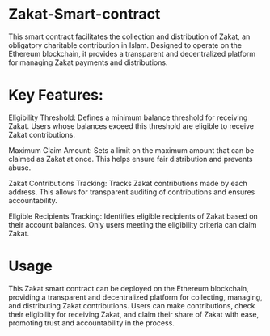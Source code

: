 # Zakat-Smart-contract
This smart contract facilitates the collection and distribution of Zakat, an obligatory charitable contribution in Islam. Designed to operate on the Ethereum blockchain, it provides a transparent and decentralized platform for managing Zakat payments and distributions.

# Key Features:

Eligibility Threshold: Defines a minimum balance threshold for receiving Zakat. Users whose balances exceed this threshold are eligible to receive Zakat contributions.

Maximum Claim Amount: Sets a limit on the maximum amount that can be claimed as Zakat at once. This helps ensure fair distribution and prevents abuse.

Zakat Contributions Tracking: Tracks Zakat contributions made by each address. This allows for transparent auditing of contributions and ensures accountability.

Eligible Recipients Tracking: Identifies eligible recipients of Zakat based on their account balances. Only users meeting the eligibility criteria can claim Zakat.
# Usage
This Zakat smart contract can be deployed on the Ethereum blockchain, providing a transparent and decentralized platform for collecting, managing, and distributing Zakat contributions. Users can make contributions, check their eligibility for receiving Zakat, and claim their share of Zakat with ease, promoting trust and accountability in the process.
